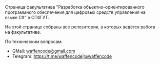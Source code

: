 Страница факультатива "Разработка объектно-ориентированного программного обеспечения для цифровых средств управления на языке C#" в СПбГУТ.

На этой странице собраны все репозитории, в которых ведётся работа на факультативе.

По техническим вопросам: 
* GMail: waffencode@gmail.com
* Telegram: https://t.me/waffencode|@waffencode
